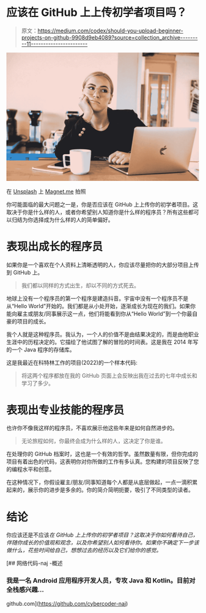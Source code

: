 # 应该在 GitHub 上上传初学者项目吗？

> 原文：<https://medium.com/codex/should-you-upload-beginner-projects-on-github-9908d9eb4089?source=collection_archive---------11----------------------->

![](img/a31970cffb3ed596964e3ebfb6692e94.png)

在 [Unsplash](https://unsplash.com?utm_source=medium&utm_medium=referral) 上 [Magnet.me](https://unsplash.com/@magnetme?utm_source=medium&utm_medium=referral) 拍照

你可能面临的最大问题之一是，你是否应该在 GitHub 上上传你的初学者项目。这取决于你是什么样的人，或者你希望别人知道你是什么样的程序员？所有这些都可以归结为你选择成为什么样的人的简单偏好。

# 表现出成长的程序员

如果你是一个喜欢在个人资料上清晰透明的人，你应该尽量把你的大部分项目上传到 GitHub 上。

> 我们都以同样的方式出生，却以不同的方式死去。

地球上没有一个程序员的第一个程序是建造抖音。宇宙中没有一个程序员不是从“Hello World”开始的。我们都是从小处开始，逐渐成长为现在的我们。如果你能向雇主或朋友/同事展示这一点，他们将能看到你从“Hello World”到一个你最自豪的项目的成长。

我个人就是这种程序员。我认为，一个人的价值不是由结果决定的，而是由他职业生涯中的历程决定的。它描绘了他试图了解的冒险的时间表。这是我在 2014 年写的一个 Java 程序的存储库。

这是我最近在科特林工作的项目(2022)的一个样本代码:

> 将这两个程序都放在我的 GitHub 页面上会反映出我在过去的七年中成长和学习了多少。

# 表现出专业技能的程序员

也许你不像我这样的程序员，不喜欢展示他这些年来是如何自然进步的。

> 无论旅程如何，你最终会成为什么样的人，这决定了你是谁。

在处理你的 GitHub 档案时，这也是一个有效的哲学。虽然数量有限，但你完成的项目有着出色的代码，这表明你对你所做的工作有多认真。您构建的项目反映了您的编程水平和创意。

在这种情况下，你假设雇主/朋友/同事知道每个人都是从底层做起，一点一滴积累起来的，展示你的进步是多余的。你的简介简明扼要，吸引了不同类型的读者。

# 结论

你应该还是不应该*在 GitHub 上上传你的初学者项目？这取决于你如何看待自己，伴随你成长的价值观和观念，以及你希望别人如何看待你。如果你不确定下一步该做什么，花些时间给自己，想想过去的经历以及它们给你的感觉。*

[](https://github.com/cybercoder-naj) [## 网络代码-naj -概述

### 我是一名 Android 应用程序开发人员，专攻 Java 和 Kotlin。目前对全栈感兴趣…

github.com](https://github.com/cybercoder-naj)